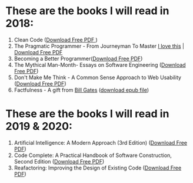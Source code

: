 # These are the books I will read in 2018:

1. Clean Code (<a href="http://ricardogeek.com/docs/r_clean_code.pdf" target=_blank>Download Free PDF </a>)<br>
2. The Pragmatic Programmer - From Journeyman To Master <a href="https://github.com/TranNgocMinh/MyReading2018/blob/master/ThePragmaticProgrammer.md">I love this</a> | <a href="http://210.240.189.214/gamedesign/type_exercise/00_9615_reference//5.%E5%AD%B8%E7%BF%92%E6%88%90%E6%9E%9C%E5%8F%83%E8%80%83/23/books/1999%20-%20The%20Pragmatic%20Programmer;%20From%20Journeyman%20To%20Master%20-%20Pearson%20Education.pdf" target=_blank>Download Free PDF</a><br>
3.  Becoming a Better Programmer(<a href="http://www.ebook777.com/becoming-better-programmer/" target=_blank>Download Free PDF</a>)<br>
4. The Mythical Man-Month- Essays on Software Engineering (<a href="https://is.muni.cz/www/208322/The.Mythical.Man.Month.F.Brooks.pdf" target=_blank>Download Free PDF</a>)<br>
5. Don't Make Me Think - A Common Sense Approach to Web Usability (<a href="http://wireframe.vn/books/Don't%20Make%20Me%20Think%20-%20A%20Common%20Sense%20Approach%20To%20Web%20Usability%20(Second%20Edition)%20(2006).pdf" target=_blank>Download Free PDF</a>)<br>
6. Factfulness - A gift from <a href="https://www.gatesnotes.com/About-Bill-Gates/My-gift-to-college-graduates">Bill Gates</a> (<a href = "https://github.com/TranNgocMinh/MyReading2018/blob/master/Factfulness.epub">download epub file</a>)

# These are the books I will read in 2019 & 2020:
1. Artificial Intelligence: A Modern Approach (3rd Edition) (<a href="https://www.cin.ufpe.br/~tfl2/artificial-intelligence-modern-approach.9780131038059.25368.pdf">Download Free PDF</a>)
2. Code Complete: A Practical Handbook of Software Construction, Second Edition (<a href="http://aroma.vn/web/wp-content/uploads/2016/11/code-complete-2nd-edition-v413hav.pdf">Download Free PDF</a>)
3. Reafactoring: Improving the Design of Existing Code (<a href="https://www.csie.ntu.edu.tw/~r95004/Refactoring_improving_the_design_of_existing_code.pdf">Download Free PDF</a>)
